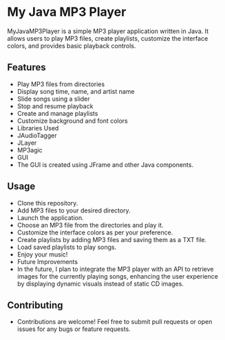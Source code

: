 # My Java MP3 Player
MyJavaMP3Player is a simple MP3 player application written in Java. It allows users to play MP3 files, create playlists, customize the interface colors, and provides basic playback controls.

## Features
- Play MP3 files from directories
- Display song time, name, and artist name
- Slide songs using a slider 
- Stop and resume playback
- Create and manage playlists 
- Customize background and font colors 
- Libraries Used 
- JAudioTagger 
- JLayer 
- MP3agic 
- GUI 
- The GUI is created using JFrame and other Java components. 

## Usage
- Clone this repository.
- Add MP3 files to your desired directory.
- Launch the application.
- Choose an MP3 file from the directories and play it.
- Customize the interface colors as per your preference.
- Create playlists by adding MP3 files and saving them as a TXT file.
- Load saved playlists to play songs.
- Enjoy your music!
- Future Improvements
- In the future, I plan to integrate the MP3 player with an API to retrieve images for the currently playing songs, enhancing the user experience by displaying dynamic visuals instead of static CD images.

## Contributing
- Contributions are welcome! Feel free to submit pull requests or open issues for any bugs or feature requests.
